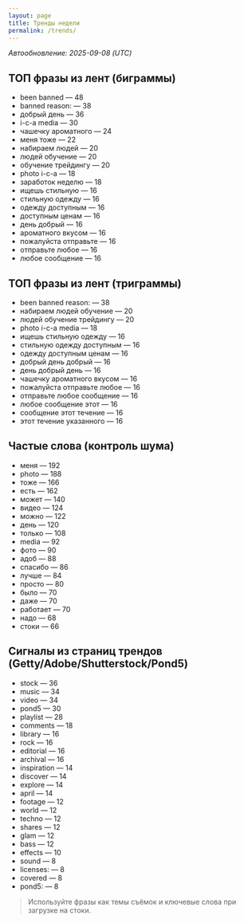 ```yaml
---
layout: page
title: Тренды недели
permalink: /trends/
---
```


_Автообновление: 2025-09-08 (UTC)_

## ТОП фразы из лент (биграммы)
- been banned — 48
- banned reason: — 38
- добрый день — 36
- i-c-a media — 30
- чашечку ароматного — 24
- меня тоже — 22
- набираем людей — 20
- людей обучение — 20
- обучение трейдингу — 20
- photo i-c-a — 18
- заработок неделю — 18
- ищешь стильную — 16
- стильную одежду — 16
- одежду доступным — 16
- доступным ценам — 16
- день добрый — 16
- ароматного вкусом — 16
- пожалуйста отправьте — 16
- отправьте любое — 16
- любое сообщение — 16

## ТОП фразы из лент (триграммы)
- been banned reason: — 38
- набираем людей обучение — 20
- людей обучение трейдингу — 20
- photo i-c-a media — 18
- ищешь стильную одежду — 16
- стильную одежду доступным — 16
- одежду доступным ценам — 16
- добрый день добрый — 16
- день добрый день — 16
- чашечку ароматного вкусом — 16
- пожалуйста отправьте любое — 16
- отправьте любое сообщение — 16
- любое сообщение этот — 16
- сообщение этот течение — 16
- этот течение указанного — 16

## Частые слова (контроль шума)
- меня — 192
- photo — 188
- тоже — 166
- есть — 162
- может — 140
- видео — 124
- можно — 122
- день — 120
- только — 108
- media — 92
- фото — 90
- адоб — 88
- спасибо — 86
- лучше — 84
- просто — 80
- было — 70
- даже — 70
- работает — 70
- надо — 68
- стоки — 66

## Сигналы из страниц трендов (Getty/Adobe/Shutterstock/Pond5)
- stock — 36
- music — 34
- video — 34
- pond5 — 30
- playlist — 28
- comments — 18
- library — 16
- rock — 16
- editorial — 16
- archival — 16
- inspiration — 14
- discover — 14
- explore — 14
- april — 14
- footage — 12
- world — 12
- techno — 12
- shares — 12
- glam — 12
- bass — 12
- effects — 10
- sound — 8
- licenses: — 8
- covered — 8
- pond5: — 8

> Используйте фразы как темы съёмок и ключевые слова при загрузке на стоки.
